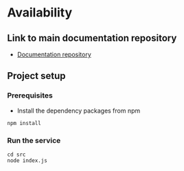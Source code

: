 # Availability

## Link to main documentation repository

- [Documentation repository](https://git.chalmers.se/courses/dit355/2020/group-2/documentation)

## Project setup

### Prerequisites

- Install the dependency packages from npm
``` 
npm install
```

### Run the service
```
cd src
node index.js
```

